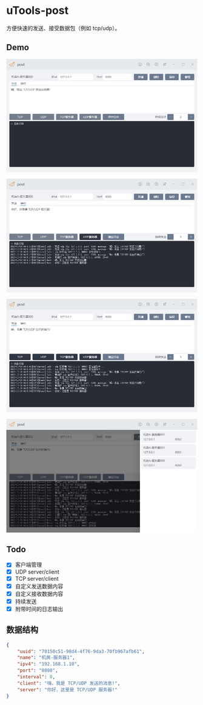 # uTools-post

方便快速的发送、接受数据包（例如 tcp/udp）。

## Demo

![1](./images/1.png)

![2](./images/2.png)

![3](./images/3.png)

![4](./images/4.png)

## Todo

- [x] 客户端管理
- [x] UDP server/client
- [x] TCP server/client
- [x] 自定义发送数据内容
- [x] 自定义接收数据内容
- [x] 持续发送
- [x] 附带时间的日志输出

## 数据结构

```json
{
    "uuid": "70150c51-98d4-4f76-9da3-70fb967afb61",
    "name": "机房-服务器1",
    "ipv4": "192.168.1.10",
    "port": "8080",
    "interval": 0,
    "client": "嗨，我是 TCP/UDP 发送的消息!",
    "server": "你好，这里是 TCP/UDP 服务器!"
}
```